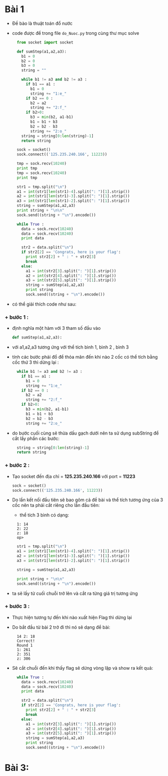 # Bài 1
- Đề bào là thuật toán đổ nước
- code được để trong file ```do_Nuoc.py``` trong cùng thư mục solve

  ```python
    from socket import socket

    def sumStep(a1,a2,a3):
      b1 = 0
      b2 = 0
      b3 = 0
      string = ""

      while b1 != a3 and b2 != a3 :
        if b1 == a1 :
          b1 = 0
          string += "1:e_"
        if b2 == 0 :
          b2 = a2
          string += "2:f_"
        if b2>0:
          b3 = min(b2, a1-b1)
          b1 = b1 + b3
          b2 = b2 - b3
          string += "2:o_"
      string = string[0:len(string)-1]
      return string

    sock = socket()
    sock.connect(('125.235.240.166', 11223))

    tmp = sock.recv(10240)
    print tmp
    tmp = sock.recv(10240)
    print tmp

    str1 = tmp.split("\n")
    a1 = int(str1[len(str1)-4].split(": ")[1].strip())
    a2 = int(str1[len(str1)-3].split(": ")[1].strip())
    a3 = int(str1[len(str1)-2].split(": ")[1].strip())
    string = sumStep(a1,a2,a3)
    print string + "\n\n"
    sock.send((string + "\n").encode())

    while True :
      data = sock.recv(10240)
      data = sock.recv(10240)
      print data

      str2 = data.split("\n")
      if str2[2] == 'Congrats, here is your flag':
        print str2[2] + " : " + str2[3]
        break
      else:
        a1 = int(str2[3].split(": ")[1].strip())
        a2 = int(str2[4].split(": ")[1].strip())
        a3 = int(str2[5].split(": ")[1].strip())
        string = sumStep(a1,a2,a3)
        print string
        sock.send((string + "\n").encode())
  ```
- có thể  giải thích code như sau:
### + bước 1 :
  - định nghĩa một hàm với 3 tham số đầu vào
    ```python
    def sumStep(a1,a2,a3):
    ```
  + với a1,a2,a3 tương ứng với thể tích bình 1, bình 2 , bình 3

  - tính các bước phải đổ để thỏa mãn đến khi nào 2 cốc có thể tích bằng cốc thứ 3 thì dừng lại :
    ```python
      while b1 != a3 and b2 != a3 :
        if b1 == a1 :
          b1 = 0
          string += "1:e_"
        if b2 == 0 :
          b2 = a2
          string += "2:f_"
        if b2>0:
          b3 = min(b2, a1-b1)
          b1 = b1 + b3
          b2 = b2 - b3
          string += "2:o_"
    ```
  - do bước cuối cùng sẽ thừa dấu gạch dưới nên ta sử dụng subString để cắt lấy phần các bước:
    ```python
      string = string[0:len(string)-1]
      return string
    ```
### + bước 2 :
  - Tạo socket đến địa chỉ = **125.235.240.166** với port = **11223**

    ```python
    sock = socket()
    sock.connect(('125.235.240.166', 11223))
    ```
  - Do lần kết nối đầu tiên sẽ bao gôm cả đề bài và thể tích tương ứng của 3 cốc nên ta phải cắt riêng cho lần đầu tiên:
     + thể tích 3 bình có dạng:
    ```
      1: 14
      2: 22
      z: 18
      op>
    ```

    ```python
      str1 = tmp.split("\n")
      a1 = int(str1[len(str1)-4].split(": ")[1].strip())
      a2 = int(str1[len(str1)-3].split(": ")[1].strip())
      a3 = int(str1[len(str1)-2].split(": ")[1].strip())

      string = sumStep(a1,a2,a3)

      print string + "\n\n"
      sock.send((string + "\n").encode())
    ```
  + ta sẽ lấy từ cuối chuỗi trở lên và cắt ra từng giá trị tương ứng

### + bước 3 :
- Thực hiện tương tự đến khi nào xuất hiện Flag thì dừng lại
- Do bắt đầu từ bài 2 trở đi thì nó sẽ dạng để bài:
  ```
    14 2: 18
    Correct!
    Round 1
    1: 261
    2: 351
    z: 306
  ```
- Sẽ cắt chuỗi đến khi thấy flag sẽ dừng vòng lặp và show ra kết quả:

  ```python
    while True :
      data = sock.recv(10240)
      data = sock.recv(10240)
      print data

      str2 = data.split("\n")
      if str2[2] == 'Congrats, here is your flag':
        print str2[2] + " : " + str2[3]
        break
      else:
        a1 = int(str2[3].split(": ")[1].strip())
        a2 = int(str2[4].split(": ")[1].strip())
        a3 = int(str2[5].split(": ")[1].strip())
        string = sumStep(a1,a2,a3)
        print string
        sock.send((string + "\n").encode())
  ```

# Bài 3:

